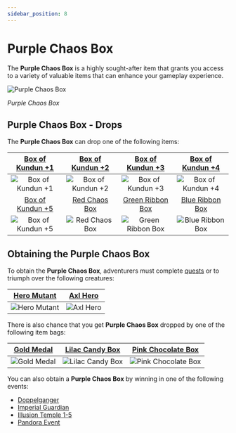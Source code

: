 ```yaml
---
sidebar_position: 8
---
```


# Purple Chaos Box

The **Purple Chaos Box** is a highly sought-after item that grants you access to a variety of valuable items that can enhance your gameplay experience.

![Purple Chaos Box](/img/items/item-bags/purple-chaos-box.png)

_Purple Chaos Box_

## Purple Chaos Box - Drops

The **Purple Chaos Box** can drop one of the following items:

| [Box of Kundun +1](/items/item-bags/exc/box-of-kundun/bok-1) | [Box of Kundun +2](/items/item-bags/exc/box-of-kundun/bok-2) |   [Box of Kundun +3](/items/item-bags/exc/box-of-kundun/bok-3)    |  [Box of Kundun +4](/items/item-bags/exc/box-of-kundun/bok-4)   |
| :----------------------------------------------------------: | :----------------------------------------------------------: | :---------------------------------------------------------------: | :-------------------------------------------------------------: |
|     ![Box of Kundun +1](/img/items/item-bags/bok-1.png)      |     ![Box of Kundun +2](/img/items/item-bags/bok-2.png)      |        ![Box of Kundun +3](/img/items/item-bags/bok-3.png)        |       ![Box of Kundun +4](/img/items/item-bags/bok-4.png)       |
| [Box of Kundun +5](/items/item-bags/exc/box-of-kundun/bok-5) |     [Red Chaos Box](/items/item-bags/exc/red-chaos-box)      |     [Green Ribbon Box](/items/item-bags/exc/green-ribbon-box)     |     [Blue Ribbon Box](/items/item-bags/exc/blue-ribbon-box)     |
|     ![Box of Kundun +5](/img/items/item-bags/bok-5.png)      |   ![Red Chaos Box](/img/items/item-bags/red-chaos-box.png)   | ![Green Ribbon Box](/img/items/item-bags/box-of-green-ribbon.png) | ![Blue Ribbon Box](/img/items/item-bags/box-of-blue-ribbon.png) |

## Obtaining the Purple Chaos Box

To obtain the **Purple Chaos Box**, adventurers must complete [quests](/gameplay-systems/quest-system) or to triumph over the following creatures:

|     [Hero Mutant](/special-monsters/others/hero-mutant)      |     [Axl Hero](/special-monsters/others/axl-hero)      |
| :----------------------------------------------------------: | :----------------------------------------------------: |
| ![Hero Mutant](/img/monsters/special/others/hero-mutant.jpg) | ![Axl Hero](/img/monsters/special/others/axl-hero.jpg) |

There is also chance that you get **Purple Chaos Box** dropped by one of the following item bags:

| [Gold Medal](/items/item-bags/non-exc/gold-medal)  |   [Lilac Candy Box](/items/item-bags/misc/lilac-candy-box)   |   [Pink Chocolate Box](/items/item-bags/misc/pink-chocolate-box)   |
| :------------------------------------------------: | :----------------------------------------------------------: | :----------------------------------------------------------------: |
| ![Gold Medal](/img/items/item-bags/gold-medal.png) | ![Lilac Candy Box](/img/items/item-bags/lilac-candy-box.png) | ![Pink Chocolate Box](/img/items/item-bags/pink-chocolate-box.png) |

You can also obtain a **Purple Chaos Box** by winning in one of the following events:

- [Doppelganger](/events/doppelganger)
- [Imperial Guardian](/events/imperial-guardian)
- [Illusion Temple 1-5](/events/illusion-temple)
- [Pandora Event](/events/pandora)
